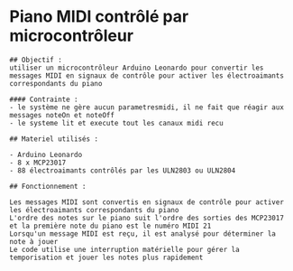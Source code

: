 # Piano MIDI contrôlé par microcontrôleur

    ## Objectif : 
    utiliser un microcontrôleur Arduino Leonardo pour convertir les messages MIDI en signaux de contrôle pour activer les électroaimants correspondants du piano
    
    #### Contrainte : 
    - le système ne gère aucun parametresmidi, il ne fait que réagir aux messages noteOn et noteOff
    - le systeme lit et execute tout les canaux midi recu

    ## Materiel utilisés :

    - Arduino Leonardo
    - 8 x MCP23017
    - 88 électroaimants contrôlés par les ULN2803 ou ULN2804

    ## Fonctionnement :

    Les messages MIDI sont convertis en signaux de contrôle pour activer les électroaimants correspondants du piano
    L'ordre des notes sur le piano suit l'ordre des sorties des MCP23017 et la première note du piano est le numéro MIDI 21
    Lorsqu'un message MIDI est reçu, il est analysé pour déterminer la note à jouer
    Le code utilise une interruption matérielle pour gérer la temporisation et jouer les notes plus rapidement
